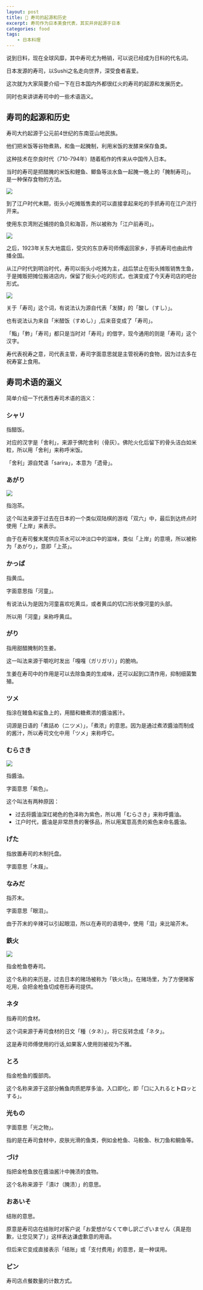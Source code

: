```yaml
---
layout: post
title: 🍣 寿司的起源和历史
excerpt: 寿司作为日本美食代表，其实并非起源于日本
categories: food
tags:
    - 日本料理
---
```


说到日料，现在全球风靡，其中寿司尤为畅销，可以说已经成为日料的代名词。

日本发源的寿司，以Sushi之名走向世界，深受食者喜爱。

这次就为大家简要介绍一下在日本国内外都很红火的寿司的起源和发展历史。

同时也来讲讲寿司中的一些术语涵义。

## 寿司的起源和历史

寿司大约起源于公元前4世纪的东南亚山地民族。

他们把米饭等谷物煮熟，和鱼一起腌制，利用米饭的发酵来保存鱼类。

这种技术在奈良时代（710-794年）随着稻作的传来从中国传入日本。

当时的寿司是把醋腌的米饭和鲤鱼、鲫鱼等淡水鱼一起腌一晚上的「腌制寿司」。是一种保存食物的方法。

![](/assets/images/sushi/narezushi.jpg)

到了江户时代末期，街头小吃摊贩售卖的可以直接拿起来吃的手抓寿司在江户流行开来。

使用东京湾附近捕捞的鱼贝和海苔，所以被称为「江户前寿司」。

![](/assets/images/sushi/edomae.jpeg)

之后，1923年关东大地震后，受灾的东京寿司师傅返回家乡，手抓寿司也由此传播全国。

从江户时代到明治时代，寿司以街头小吃摊为主，战后禁止在街头摊贩销售生鱼，于是摊贩把摊位搬进店内，保留了街头小吃的形式，也演变成了今天寿司店的吧台形式。

![](/assets/images/sushi/sushi_counter.jpg)

关于「寿司」这个词，有说法认为源自代表「发酵」的「酸し（すし）」。

也有说法认为来自「米醋饭（すめし）」,后来音变成了「寿司」。

「鮨」「鮓」「寿司」都只是当时对「寿司」的借字，现今通用的则是「寿司」这个汉字。

寿代表祝寿之意，司代表主管，寿司字面意思就是主管祝寿的食物，因为过去多在祝寿宴上食用。

## 寿司术语的涵义

简单介绍一下代表性寿司术语的涵义：

### シャリ

指醋饭。

对应的汉字是「舍利」，来源于佛陀舍利（骨灰）。佛陀火化后留下的骨头洁白如米粒，所以用「舍利」来称呼米饭。

「舍利」源自梵语「sarira」，本意为「遗骨」。

### あがり

![](/assets/images/sushi/agari.jpeg)

指泡茶。

这个叫法来源于过去在日本的一个类似双陆棋的游戏「双六」中，最后到达终点时使用「上岸」来表示。

由于在寿司餐末尾供应茶水可以冲淡口中的滋味，类似「上岸」的意境，所以被称为「あがり」，意即「上茶」。

### かっぱ

指黄瓜。

字面意思指「河童」。

有说法认为是因为河童喜欢吃黄瓜，或者黄瓜的切口形状像河童的头部。

所以用「河童」来称呼黄瓜。

### がり

指用甜醋腌制的生姜。

这一叫法来源于嚼吃时发出「嘎嘎（ガリガリ）」的脆响。

生姜在寿司中的作用是可以去除鱼类的生咸味，还可以起到口清作用，抑制细菌繁殖。

### ツメ

指涂在鳗鱼和鲨鱼上的，用醋和糖煮浓的醬油酱汁。

词源是日语的「煮詰め（ニツメ）」，「煮浓」的意思。因为是通过煮浓醬油而制成的酱汁，所以寿司文化中用「ツメ」来称呼它。

### むらさき

![](/assets/images/sushi/murasaki.jpeg)

指醬油。

字面意思「紫色」。

这个叫法有两种原因：

- 过去将醬油深红褐色的色泽称为紫色，所以用「むらさき」来称呼醬油。
- 江户时代，醬油是非常昂贵的奢侈品，所以用寓意高贵的紫色来命名醬油。

### げた

指放置寿司的木制托盘。

字面意思「木屐」。

### なみだ

指芥末。

字面意思「眼泪」。

由于芥末的辛辣可以引起眼泪，所以在寿司的语境中，使用「泪」来比喻芥末。

### 鉄火

![](/assets/images/sushi/makimono_tekkamaki.jpg)

指金枪鱼卷寿司。

这个名称的来历是，过去日本的赌场被称为「铁火场」。在赌场里，为了方便赌客吃用，会把金枪鱼切成卷形寿司提供。

### ネタ

指寿司的食材。

这个词来源于寿司食材的日文「種（タネ）」，将它反转念成「ネタ」。

这是寿司师傅使用的行话,如果客人使用则被视为不雅。

### とろ

指金枪鱼的腹部肉。

这个名称来源于这部分鲔鱼肉质肥厚多油，入口即化，即「口に入れると**トロ**ッとする」。

### 光もの

字面意思「光之物」。

指的是在寿司食材中，皮肤光滑的鱼类，例如金枪鱼、马鲛鱼、秋刀鱼和鲷鱼等。

### づけ

指把金枪鱼放在醬油酱汁中腌渍的食物。

这个名称来源于「漬け（腌渍）」的意思。

### おあいそ

结账的意思。

原意是寿司店在结账时对客户说「お愛想がなくて申し訳ございません（真是抱歉，让您见笑了）」这样表达谦虚歉意的用语。

但后来它变成直接表示「结账」或「支付费用」的意思，是一种误用。

### ピン

寿司店点餐数量的计数方式。